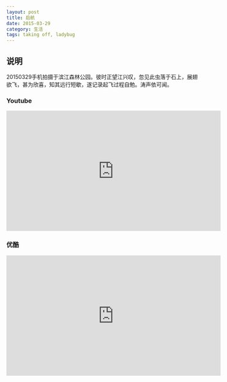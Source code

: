 ```yaml
---
layout: post
title: 启航
date: 2015-03-29
category: 生活 
tags: taking off, ladybug
---
```


## 说明
20150329手机拍摄于滨江森林公园。彼时正望江兴叹，忽见此虫落于石上，展翅欲飞，甚为欣喜，知其远行短歇，遂记录起飞过程自勉。涛声依可闻。


### Youtube

<iframe width="560" height="315" src="https://www.youtube.com/embed/Cby64Pgp6V0" frameborder="0" allowfullscreen></iframe>


### 优酷

<iframe width="560" height="315" src="http://player.youku.com/embed/XOTIzMDI3Nzky" frameborder="0" allowfullscreen></iframe>








